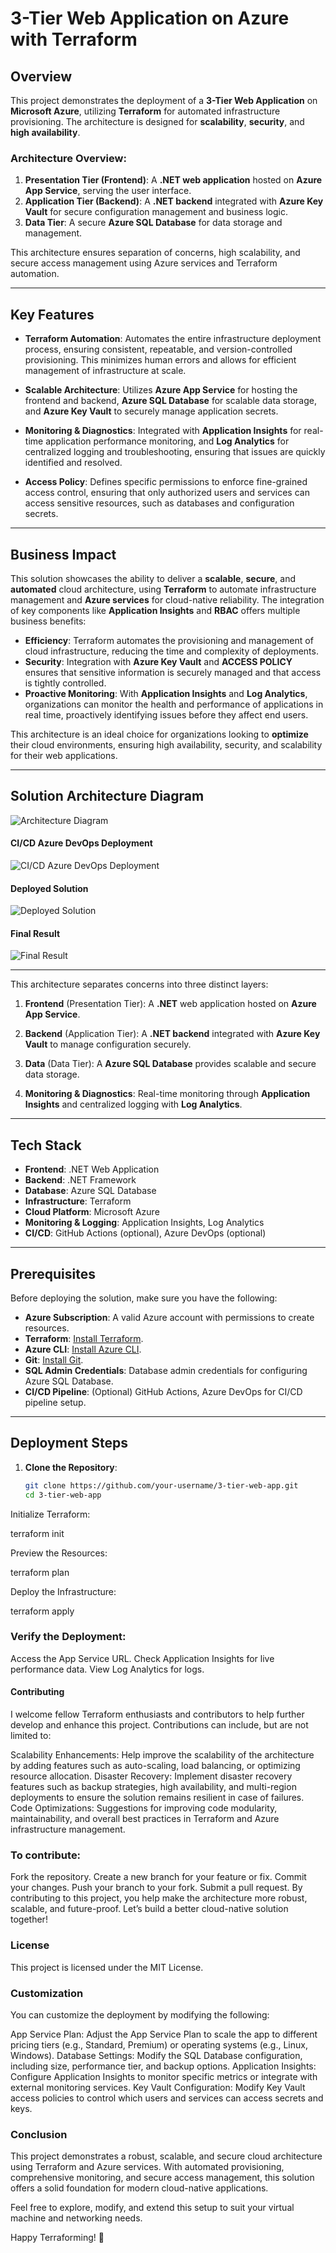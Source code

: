 # 3-Tier Web Application on Azure with Terraform

## Overview

This project demonstrates the deployment of a **3-Tier Web Application** on **Microsoft Azure**, utilizing **Terraform** for automated infrastructure provisioning. The architecture is designed for **scalability**, **security**, and **high availability**.

### Architecture Overview:

1. **Presentation Tier (Frontend)**: A **.NET web application** hosted on **Azure App Service**, serving the user interface.
2. **Application Tier (Backend)**: A **.NET backend** integrated with **Azure Key Vault** for secure configuration management and business logic.
3. **Data Tier**: A secure **Azure SQL Database** for data storage and management.

This architecture ensures separation of concerns, high scalability, and secure access management using Azure services and Terraform automation.

---

## Key Features

- **Terraform Automation**: Automates the entire infrastructure deployment process, ensuring consistent, repeatable, and version-controlled provisioning. This minimizes human errors and allows for efficient management of infrastructure at scale.
  
- **Scalable Architecture**: Utilizes **Azure App Service** for hosting the frontend and backend, **Azure SQL Database** for scalable data storage, and **Azure Key Vault** to securely manage application secrets.
  
- **Monitoring & Diagnostics**: Integrated with **Application Insights** for real-time application performance monitoring, and **Log Analytics** for centralized logging and troubleshooting, ensuring that issues are quickly identified and resolved.
  
- **Access Policy**: Defines specific permissions to enforce fine-grained access control, ensuring that only authorized users and services can access sensitive resources, such as databases and configuration secrets.

---

## Business Impact

This solution showcases the ability to deliver a **scalable**, **secure**, and **automated** cloud architecture, using **Terraform** to automate infrastructure management and **Azure services** for cloud-native reliability. The integration of key components like **Application Insights** and **RBAC** offers multiple business benefits:

- **Efficiency**: Terraform automates the provisioning and management of cloud infrastructure, reducing the time and complexity of deployments.
- **Security**: Integration with **Azure Key Vault** and **ACCESS POLICY** ensures that sensitive information is securely managed and that access is tightly controlled.
- **Proactive Monitoring**: With **Application Insights** and **Log Analytics**, organizations can monitor the health and performance of applications in real time, proactively identifying issues before they affect end users.

This architecture is an ideal choice for organizations looking to **optimize** their cloud environments, ensuring high availability, security, and scalability for their web applications.

---

## Solution Architecture Diagram

![Architecture Diagram](https://github.com/user-attachments/assets/e0c43834-13df-4339-bebd-1e793a781741)

#### CI/CD Azure DevOps Deployment

![CI/CD Azure DevOps Deployment](https://github.com/user-attachments/assets/5f1fa1d0-fcea-4fa8-9f88-248d69d148b5)

#### Deployed Solution

![Deployed Solution](https://github.com/user-attachments/assets/0cbf9a04-9784-43b8-91da-dbee7848b822)

#### Final Result

![Final Result](https://github.com/user-attachments/assets/c11b024f-b8aa-4289-95bc-9286ce58bf7f)

---

This architecture separates concerns into three distinct layers:

1. **Frontend** (Presentation Tier): A **.NET** web application hosted on **Azure App Service**.
   
2. **Backend** (Application Tier): A **.NET backend** integrated with **Azure Key Vault** to manage configuration securely.
   
3. **Data** (Data Tier): A **Azure SQL Database** provides scalable and secure data storage.
   
4. **Monitoring & Diagnostics**: Real-time monitoring through **Application Insights** and centralized logging with **Log Analytics**.

---

## Tech Stack

- **Frontend**: .NET Web Application
- **Backend**: .NET Framework
- **Database**: Azure SQL Database
- **Infrastructure**: Terraform
- **Cloud Platform**: Microsoft Azure
- **Monitoring & Logging**: Application Insights, Log Analytics
- **CI/CD**: GitHub Actions (optional), Azure DevOps (optional)

---

## Prerequisites

Before deploying the solution, make sure you have the following:

- **Azure Subscription**: A valid Azure account with permissions to create resources.
- **Terraform**: [Install Terraform](https://www.terraform.io/downloads.html).
- **Azure CLI**: [Install Azure CLI](https://learn.microsoft.com/en-us/cli/azure/install-azure-cli).
- **Git**: [Install Git](https://git-scm.com/).
- **SQL Admin Credentials**: Database admin credentials for configuring Azure SQL Database.
- **CI/CD Pipeline**: (Optional) GitHub Actions, Azure DevOps for CI/CD pipeline setup.

---

## Deployment Steps

1. **Clone the Repository**:

   ```bash
   git clone https://github.com/your-username/3-tier-web-app.git
   cd 3-tier-web-app

Initialize Terraform:

terraform init

Preview the Resources:

terraform plan

Deploy the Infrastructure:

terraform apply

### Verify the Deployment:

Access the App Service URL.
Check Application Insights for live performance data.
View Log Analytics for logs.

#### Contributing

I welcome fellow Terraform enthusiasts and contributors to help further develop and enhance this project. Contributions can include, but are not limited to:

Scalability Enhancements: Help improve the scalability of the architecture by adding features such as auto-scaling, load balancing, or optimizing resource allocation.
Disaster Recovery: Implement disaster recovery features such as backup strategies, high availability, and multi-region deployments to ensure the solution remains resilient in case of failures.
Code Optimizations: Suggestions for improving code modularity, maintainability, and overall best practices in Terraform and Azure infrastructure management.

### To contribute:

Fork the repository.
Create a new branch for your feature or fix.
Commit your changes.
Push your branch to your fork.
Submit a pull request.
By contributing to this project, you help make the architecture more robust, scalable, and future-proof. Let’s build a better cloud-native solution together!

### License
This project is licensed under the MIT License.

### Customization
You can customize the deployment by modifying the following:

App Service Plan: Adjust the App Service Plan to scale the app to different pricing tiers (e.g., Standard, Premium) or operating systems (e.g., Linux, Windows).
Database Settings: Modify the SQL Database configuration, including size, performance tier, and backup options.
Application Insights: Configure Application Insights to monitor specific metrics or integrate with external monitoring services.
Key Vault Configuration: Modify Key Vault access policies to control which users and services can access secrets and keys.
### Conclusion
This project demonstrates a robust, scalable, and secure cloud architecture using Terraform and Azure services. With automated provisioning, comprehensive monitoring, and secure access management, this solution offers a solid foundation for modern cloud-native applications.

Feel free to explore, modify, and extend this setup to suit your virtual machine and networking needs.

Happy Terraforming! 🚀